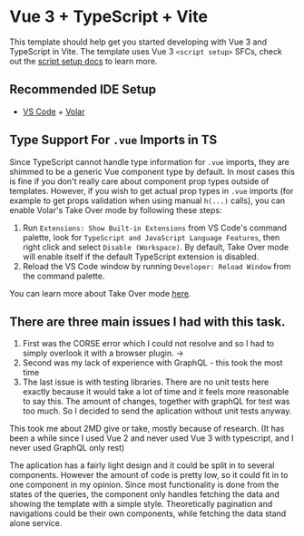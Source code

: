 # Vue 3 + TypeScript + Vite

This template should help get you started developing with Vue 3 and TypeScript in Vite. The template uses Vue 3 `<script setup>` SFCs, check out the [script setup docs](https://v3.vuejs.org/api/sfc-script-setup.html#sfc-script-setup) to learn more.

## Recommended IDE Setup

- [VS Code](https://code.visualstudio.com/) + [Volar](https://marketplace.visualstudio.com/items?itemName=Vue.volar)

## Type Support For `.vue` Imports in TS

Since TypeScript cannot handle type information for `.vue` imports, they are shimmed to be a generic Vue component type by default. In most cases this is fine if you don't really care about component prop types outside of templates. However, if you wish to get actual prop types in `.vue` imports (for example to get props validation when using manual `h(...)` calls), you can enable Volar's Take Over mode by following these steps:

1. Run `Extensions: Show Built-in Extensions` from VS Code's command palette, look for `TypeScript and JavaScript Language Features`, then right click and select `Disable (Workspace)`. By default, Take Over mode will enable itself if the default TypeScript extension is disabled.
2. Reload the VS Code window by running `Developer: Reload Window` from the command palette.

You can learn more about Take Over mode [here](https://github.com/johnsoncodehk/volar/discussions/471).


## There are three  main issues I had with this task. 
 
 1. First was the CORSE error which I could not resolve and so I had to simply overlook it with a browser plugin. -> 
 2. Second was my lack of experience with GraphQL - this took the most time
 3. The last issue is with testing libraries. There are no unit tests here exactly because it would take a lot of time and it feels more reasonable to say this. The amount of changes, together with graphQL for test was too much. So I decided to send the aplication without unit tests anyway. 

This took me about 2MD give or take, mostly because of research. (It has been a while since I used Vue 2 and never used Vue 3 with typescript, and I never used GraphQL only rest)

The aplication has a fairly light design and it could be split in to several components. However the amount of code is pretty low, so it could fit in to one component in my opinion. Since most functionality is done from the states of the queries, the component only handles fetching the data and showing the template with a simple style. 
Theoretically pagination and navigations could be their own components, while fetching the data stand alone service. 
